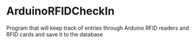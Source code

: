 # ArduinoRFIDCheckIn

Program that will keep track of entries through Arduino RFID readers and RFID cards and save it to the database

